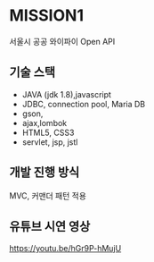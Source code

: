 # MISSION1

서울시 공공 와이파이 Open API

## 기술 스택

- JAVA (jdk 1.8),javascript
- JDBC, connection pool, Maria DB
- gson, 
- ajax,lombok
- HTML5, CSS3 
- servlet, jsp, jstl


## 개발 진행 방식

MVC, 커맨더 패턴 적용

## 유튜브 시연 영상

https://youtu.be/hGr9P-hMujU
